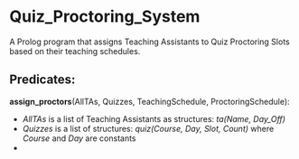 # Quiz_Proctoring_System
A Prolog program that assigns Teaching Assistants to Quiz Proctoring Slots based on their teaching schedules.
## Predicates:
  **assign_proctors**(AllTAs, Quizzes, TeachingSchedule, ProctoringSchedule):
  - _AllTAs_ is a list of Teaching Assistants as structures: _ta(Name, Day_Off)_
  - _Quizzes_ is a list of structures: _quiz(Course, Day, Slot, Count)_ where _Course_ and _Day_ are constants
  - 
  
 

